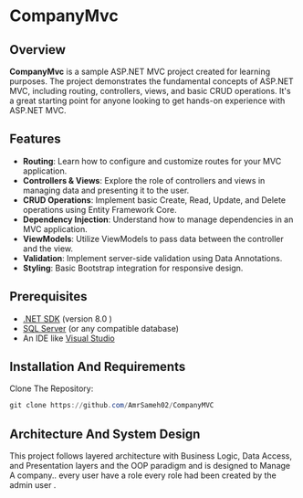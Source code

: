 # CompanyMvc

## **Overview**

**CompanyMvc** is a sample ASP.NET MVC project created for learning purposes. The project demonstrates the fundamental concepts of ASP.NET MVC, including routing, controllers, views, and basic CRUD operations. It's a great starting point for anyone looking to get hands-on experience with ASP.NET MVC.

## **Features**

- **Routing**: Learn how to configure and customize routes for your MVC application.
- **Controllers & Views**: Explore the role of controllers and views in managing data and presenting it to the user.
- **CRUD Operations**: Implement basic Create, Read, Update, and Delete operations using Entity Framework Core.
- **Dependency Injection**: Understand how to manage dependencies in an MVC application.
- **ViewModels**: Utilize ViewModels to pass data between the controller and the view.
- **Validation**: Implement server-side validation using Data Annotations.
- **Styling**: Basic Bootstrap integration for responsive design.

## **Prerequisites**

- [.NET SDK](https://dotnet.microsoft.com/download) (version 8.0 )
- [SQL Server](https://www.microsoft.com/en-us/sql-server/sql-server-downloads) (or any compatible database)
- An IDE like [Visual Studio](https://visualstudio.microsoft.com/)

## Installation And Requirements

Clone The Repository:

```powershell
git clone https://github.com/AmrSameh02/CompanyMVC
```

## Architecture And System Design

This project follows layered architecture with Business Logic, Data Access, and Presentation layers  and the OOP paradigm and is designed to Manage A company.. every user have a role every role had been created by the admin user .